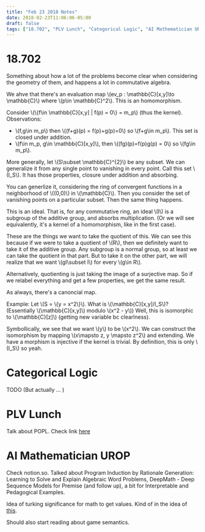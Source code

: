 ```yaml
---
title: "Feb 23 2018 Notes"
date: 2018-02-23T11:06:06-05:00
draft: false
tags: ["18.702", "PLV Lunch", "Categorical Logic", "AI Mathematician UROP"]
---
```


# 18.702

Something about how a lot of the problems become clear when considering the geometry of them,
and happens a lot in commutative algebra.

We ahve that there's an evaluation map \\(ev_p : \mathbb{C}[x,y]\to \mathbb{C}\\)
where \\(p\in \mathbb{C}^2\\). This is an homomorphism.

Consider \\(\\{f\in \mathbb{C}[x,y] | f(p) = 0\\} = m_p\\) (thus the kernel). Observations:

* \\(f,g\in m_p\\) then \\((f+g)(p) = f(p)+g(p)=0\\) so \\(f+g\in m_p\\). 
This set is closed under addition.
* \\(f\in m_p, g\in \mathbb{C}[x,y]\\), then \\((fg)(p)=f(p)g(p) = 0\\) so \\(fg\in m_p\\).

More generally, let \\(S\subset \mathbb{C}^{2}\\) be any subset. We can generalize it 
from any single point to vanishing in every point. Call this set \\(I_S\\).
It has those properties, closure under addition and absorbing.

You can generlize it, considering the ring of convergent functions in a neighborhood of
\\((0,0)\\) in \\(\mathbb{C}\\). Then you consider the set of vanishing points on a 
particular subset. Then the same thing happens.

This is an ideal. That is, for any commutative ring, an ideal \\(I\\) is a subgroup
of the additive group, and absorbs multiplication. (Or we will see equivalently, it's a 
kernel of a homomorphism, like in the first case).

These are the things we want to take the quotient of this. We can see this because 
if we were to take a quotient of \\(R\\), then we definitely want to take it of the additive 
group. Any subgroup is a normal group, so at least we can take the quotient in that part.
But to take it on the other part, we will realize that we want \\(gI\subset I\\) for
every \\(g\in R\\).

Alternatively, quotienting is just taking the image of a surjective map. So if we relabel
everything and get a few properties, we get the same result.

As always, there's a canoncial map. 

Example: Let \\(S = \\{y = x^2\\}\\). What is \\(\mathbb{C}[x,y]/I_S\\)?
(Essentially \\(\mathbb{C}[x,y]\\) modulo \\(x^2 - y\\))
Well, this is isomorphic to \\(\mathbb{C}[z]\\) (getting new variable bc clearlness).

Symbollically, we see that we want \\(y\\) to be \\(x^2\\). We can construct the isomorphism
by mapping \\(x\mapsto z, y \mapsto z^2\\) and extending. We have a morphism
is injective if the kernel is trivial. By definition, this is only \\(I_S\\) so yeah.

# Categorical Logic 

TODO (But actually ... )

# PLV Lunch

Talk about POPL. Check link [here](https://docs.google.com/document/d/1WoY-h-Czcn5pPJRrjjUKupOhSQarqQkg_KXSGaxWN84/edit)

# AI Mathematician UROP

Check notion.so. Talked about Program Induction by Rationale Generation: Learning to Solve and Explain Algebraic Word Problems, DeepMath - Deep Sequence Models for Premise (and follow up), a bit for Interpretable and Pedagogical Examples.

Idea of turking significance for math to get values. Kind of in the idea of [this](https://blog.openai.com/deep-reinforcement-learning-from-human-preferences/).

Should also start reading about game semantics.